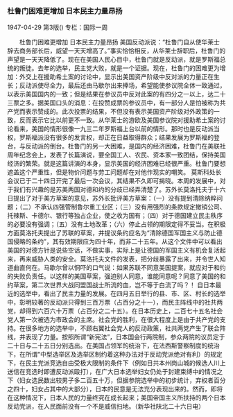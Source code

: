 ### 杜鲁门困难更增加  日本民主力量昂扬

1947-04-29
第3版()
专栏：国际一周

　　杜鲁门困难更增加
    日本民主力量昂扬
    美国反动派说：“杜鲁门自从使华莱士辞去商务部长后，威望一天天增高了。”事实恰恰相反，从华莱士辞职后，杜鲁门的声望是一天天降低了。现在在美国人民心目中，杜鲁门就是反动派，就是罗斯福总统的叛徒。去年的选举，民主党大败，就是一个证据。现在，杜鲁门的困难更为增加：外交上在援助希土案的讨论中，显示出美国资产阶级中反对派的力量正在生长；反动派使尽全力，最后还由马歇尔出来捧场，希望能使参议院全体一致通过，以表示美国国内的一致；但是结果在参议员中反对此案的有四分之一以上，达二十三票之多。据美国口头的消息：在投赞成票的参议员中，有一部分人是怕被称为共产党而表示赞成的。此次投票的结果，不但没有表示美国资产阶级对外政策的一致，反而表示它比以前更不一致。从华莱士的游欧及美国参议院对援助希土案的讨论看来，美国的情形很像一九三二年罗斯福上台以前的情形。那时也是反动派当权，罗斯福派没有很多的发言权，却正在日益取得群众；结果发展为罗斯福的登台，与反动派的倒台。杜鲁门的另一大困难，是国内的经济困难，杜鲁门在美联社周年纪念会上，发表了长篇演说，要全国工人、农民、资本家一致团结，保持美国经济的繁荣。就是这篇讲演的本身，显示美国的经济困难已经很严重。杜鲁门要想遮盖这个严重性，但是物价问题与劳工问题却在对他作现实的嘲笑。
    莫斯科处长会议已于二十四日开完了最后一次会议，其结果不久即可揭晓。本周的发展中，对于我们有兴趣的是苏美两国对德和约的分歧已经弄清楚了。苏外长莫洛托夫于十六日提出了对于美方草案的意见，苏外长批评美方草案：（一）没有提到清除纳粹问题；（二）不承认四强管制鲁尔重工业区；（三）没有用强烈的条款规定撤销公司、托辣斯、卡德尔、银行等独占企业，使之收为国有；（四）对于德国建立民主秩序的必要没有强调；（五）没有土地改革；（六）停止占领的期限定得不妥当。在积极方面莫洛托夫提出了苏联的草案，并提议条约应名为“清除德国军国主义与防止德国侵略的条约”，其有效期限应为四十年，而非二十五年。从这个文件中可以看出美国的对德方针是说些空话，不做实事，实际上是让德国的军国主义有机会复活起来，再来威胁人类的安全。莫洛托夫文件的发表，把分歧暴露了出来，并令世人知道曲直何在。马歇尔曾以恫吓的口气说：如果苏联不同意美国提案，就应对于和约的失败负责任。以这样的美国草案，强迫别人同意，谁能同意呢？同意了美国的和约草案，第二次世界大战同盟国战士所流的血，岂不等于白流了吗？！
    自日本最近的选举中，看出了民主力量的发展。在四月五日举行的县、市、区、村长的选举中，彰明较著的反动派只得到三百万票（占百分之十一），而民主阵线中的社共两党，却得到六百六十万票（占百分之二十五）。在日本历史上，二百七十五名社会党人第一次被选为市政会的主席。社会党的胜利，在很大程度上是由于共产党的支持。在很多地方的选举中，不顾右翼社会党人的反动政策，社共两党产生了联合阵线，并表现了力量。按照所谓“新宪法”，日本国会行两院制，参众两院的议员定于二十日与二十五日分别选出。在美国占领军的统治下，在法西斯警察制度的统治下，在所谓“中型选举区及选举区制约着这种办法对于反动党派绝对有利）的规定下，在民主党派竞选自由受极大限制的条件下（例如日共本州岗山城的候选人川上送信在竞选时即遭反动派殴打），在广大日本选举妇女仍处于封建束缚中的情况之下（妇女选民数出较男子多二百五十万，但据参院选举中的初步统计，弃权者百分之四十，妇女占其中的大部分），日本的民意是无法充分表现出来的。然而，即将在这种情况下，日本人民的力量终究在成长起来；美国帝国主义所扶持的两个日本反动党派，在人民面前没有一个不是威信扫地。（新华社陕北二十六日电）

